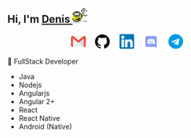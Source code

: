 ## Hi, I'm <a href="https://linkedin.com/in/denis-ladeira-814365115/">Denis  <img src="https://github.com/denismend/denismend/blob/master/.github/hi.gif" width="30px" alt="hi"></a>

<p align="center">
 <a href="mailto:denisladeira1@gmail.com"><img src="https://github.com/denismend/denismend/blob/master/.github/gmail.svg" width="30px" alt="mail"></a> &nbsp; &nbsp;
 <a href="https://github.com/denisfloyd"><img src="https://github.com/denisfloyd/denisfloyd/blob/master/.github/github.svg" width="30px" alt="mail"></a> &nbsp; &nbsp;
 <a href="https://linkedin.com/in/denis-ladeira-814365115"><img src="https://github.com/denismend/denismend/blob/master/.github/linkedin.svg" width="30px" alt="LinkedIn"></a> &nbsp; &nbsp;
 <a href="https://discord.com/users/Denis Ladeira#1404"><img src="https://github.com/denismend/denismend/blob/master/.github/discord.svg" width="30px" alt="Discord"></a> &nbsp; &nbsp;
 <a href="https://t.me/denisfloyd"><img src="https://github.com/denismend/denismend/blob/master/.github/telegram.svg" width="30px" alt="ctftime"></a> &nbsp; &nbsp;
</p>

:rocket: FullStack Developer
- Java
- Nodejs
- Angularjs
- Angular 2+
- React
- React Native
- Android (Native)

<!--
**denismend/denismend** is a ✨ _special_ ✨ repository because its `README.md` (this file) appears on your GitHub profile.

Here are some ideas to get you started:

- 🔭 I’m currently working on gobarber_web (dev tests)
- 🌱 I’m currently learning React, Nodejs ...
- 👯 I’m looking to collaborate on ...
- 🤔 I’m looking for help with Nestjs
- 💬 Ask me about Javascript
- 📫 How to reach me: den
- 😄 Pronouns: ...
- ⚡ Fun fact: ...
-->
